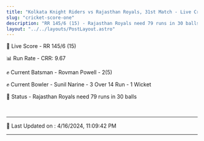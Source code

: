 ```yaml
---
title: "Kolkata Knight Riders vs Rajasthan Royals, 31st Match - Live Cricket Score"
slug: "cricket-score-one"
description: "RR 145/6 (15) - Rajasthan Royals need 79 runs in 30 balls."
layout: "../../layouts/PostLayout.astro"
---
```


🔴 Live Score - RR 145/6 (15)  

📊 Run Rate - CRR: 9.67  

✊ Current Batsman - Rovman Powell - 2(5)  

✊ Current Bowler - Sunil Narine - 3 Over 14 Run - 1 Wicket  

📑 Status - Rajasthan Royals need 79 runs in 30 balls

<br />

***

📝 Last Updated on : 4/16/2024, 11:09:42 PM

***

